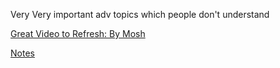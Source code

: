 Very Very important adv topics which people don't understand

[Great Video to Refresh: By Mosh](https://www.youtube.com/watch?v=gvicrj31JOM)

[Notes](https://www.notion.so/This-keyword-6ae3d32beaf94bfa9350dffa22c254fc)
